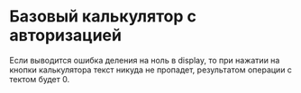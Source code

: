 # Базовый калькулятор с авторизацией

Если выводится ошибка деления на ноль в display, то при нажатии на кнопки калькулятора текст никуда не пропадет, результатом операции с тектом будет 0.
